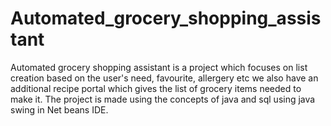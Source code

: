 # Automated_grocery_shopping_assistant
Automated grocery shopping assistant is a project which focuses on list creation based on the user's need, favourite, allergery etc we also have an additional recipe portal which gives the list of grocery items needed to make it. The project is made using the concepts of java and sql using java swing in Net beans IDE.

